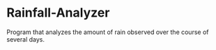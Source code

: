 # Rainfall-Analyzer
Program that analyzes the amount of rain observed over the course of several days.
